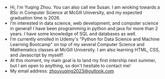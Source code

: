 - Hi, I'm Yuqing Zhou. You can also call me Susan. I am wroking towards a BSc in Computer Science at McGill University, and my expected graduation time is 2026. 
- I’m interested in data science, web development, and computer science in general! I have been programming in python and java for more than 2 years. I have some knowledge of SQL and databases as well. 
- I’m currently enrolled in Udemy's "Python for Data Science and Machine Learning Bootcamp" on top of my several Computer Science and Mathematics classes at McGill University. I am also learning HTML, CSS, and Javascript by myself! 
- At this moment, my main goal is to land my first intership next summer, but I am open to anything, so don't hesitate to contact me! 
- My email address: zhouyuqing2023@outlook.com

<!---
susanZhouYuqing/susanZhouYuqing is a ✨ special ✨ repository because its `README.md` (this file) appears on your GitHub profile.
You can click the Preview link to take a look at your changes.
--->
